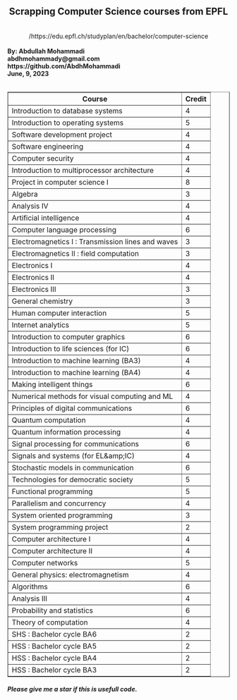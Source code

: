 <div align=center dir=rtl><h2>Scrapping Computer Science courses from EPFL</h2><br/>https://edu.epfl.ch/studyplan/en/bachelor/computer-science/</div><br/>
<b>By: Abdullah Mohammadi<br/>abdhmohammady@gmail.com</b><br/><b>https://github.com/AbdhMohammadi</b><br/><b>June, 9, 2023</b><br/><br/>
<table border="1" class="dataframe">
  <thead>
    <tr style="text-align: center;">
      <th>Course</th>
      <th>Credit</th>
    </tr>
  </thead>
  <tbody>
    <tr>
      <td>Introduction to database systems</td>
      <td>4</td>
    </tr>
    <tr>
      <td>Introduction to operating systems</td>
      <td>5</td>
    </tr>
    <tr>
      <td>Software development project</td>
      <td>4</td>
    </tr>
    <tr>
      <td>Software engineering</td>
      <td>4</td>
    </tr>
    <tr>
      <td>Computer security</td>
      <td>4</td>
    </tr>
    <tr>
      <td>Introduction to multiprocessor architecture</td>
      <td>4</td>
    </tr>
    <tr>
      <td>Project in computer science I</td>
      <td>8</td>
    </tr>
    <tr>
      <td>Algebra</td>
      <td>3</td>
    </tr>
    <tr>
      <td>Analysis IV</td>
      <td>4</td>
    </tr>
    <tr>
      <td>Artificial intelligence</td>
      <td>4</td>
    </tr>
    <tr>
      <td>Computer language processing</td>
      <td>6</td>
    </tr>
    <tr>
      <td>Electromagnetics I : Transmission lines and waves</td>
      <td>3</td>
    </tr>
    <tr>
      <td>Electromagnetics II : field computation</td>
      <td>3</td>
    </tr>
    <tr>
      <td>Electronics I</td>
      <td>4</td>
    </tr>
    <tr>
      <td>Electronics II</td>
      <td>4</td>
    </tr>
    <tr>
      <td>Electronics III</td>
      <td>3</td>
    </tr>
    <tr>
      <td>General chemistry</td>
      <td>3</td>
    </tr>
    <tr>
      <td>Human computer interaction</td>
      <td>5</td>
    </tr>
    <tr>
      <td>Internet analytics</td>
      <td>5</td>
    </tr>
    <tr>
      <td>Introduction to computer graphics</td>
      <td>6</td>
    </tr>
    <tr>
      <td>Introduction to life sciences (for IC)</td>
      <td>6</td>
    </tr>
    <tr>
      <td>Introduction to machine learning (BA3)</td>
      <td>4</td>
    </tr>
    <tr>
      <td>Introduction to machine learning (BA4)</td>
      <td>4</td>
    </tr>
    <tr>
      <td>Making intelligent things</td>
      <td>6</td>
    </tr>
    <tr>
      <td>Numerical methods for visual computing and ML</td>
      <td>4</td>
    </tr>
    <tr>
      <td>Principles of digital communications</td>
      <td>6</td>
    </tr>
    <tr>
      <td>Quantum computation</td>
      <td>4</td>
    </tr>
    <tr>
      <td>Quantum information processing</td>
      <td>4</td>
    </tr>
    <tr>
      <td>Signal processing for communications</td>
      <td>6</td>
    </tr>
    <tr>
      <td>Signals and systems (for EL&amp;amp;IC)</td>
      <td>4</td>
    </tr>
    <tr>
      <td>Stochastic models in communication</td>
      <td>6</td>
    </tr>
    <tr>
      <td>Technologies for democratic society</td>
      <td>5</td>
    </tr>
    <tr>
      <td>Functional programming</td>
      <td>5</td>
    </tr>
    <tr>
      <td>Parallelism and concurrency</td>
      <td>4</td>
    </tr>
    <tr>
      <td>System oriented programming</td>
      <td>3</td>
    </tr>
    <tr>
      <td>System programming project</td>
      <td>2</td>
    </tr>
    <tr>
      <td>Computer architecture I</td>
      <td>4</td>
    </tr>
    <tr>
      <td>Computer architecture II</td>
      <td>4</td>
    </tr>
    <tr>
      <td>Computer networks</td>
      <td>5</td>
    </tr>
    <tr>
      <td>General physics: electromagnetism</td>
      <td>4</td>
    </tr>
    <tr>
      <td>Algorithms</td>
      <td>6</td>
    </tr>
    <tr>
      <td>Analysis III</td>
      <td>4</td>
    </tr>
    <tr>
      <td>Probability and statistics</td>
      <td>6</td>
    </tr>
    <tr>
      <td>Theory of computation</td>
      <td>4</td>
    </tr>
    <tr>
      <td>SHS : Bachelor cycle BA6</td>
      <td>2</td>
    </tr>
    <tr>
      <td>HSS : Bachelor cycle BA5</td>
      <td>2</td>
    </tr>
    <tr>
      <td>HSS : Bachelor cycle BA4</td>
      <td>2</td>
    </tr>
    <tr>
      <td>HSS : Bachelor cycle BA3</td>
      <td>2</td>
    </tr>
  </tbody>
</table><h5>Please give me a star if this is usefull code.</h5>